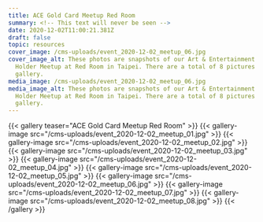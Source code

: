 ```yaml
---
title: ACE Gold Card Meetup Red Room
summary: <!-- This text will never be seen -->
date: 2020-12-02T11:00:21.381Z
draft: false
topic: resources
cover_image: /cms-uploads/event_2020-12-02_meetup_06.jpg
cover_image_alt: These photos are snapshots of our Art & Entertainment Gold Card
  Holder Meetup at Red Room in Taipei. There are a total of 8 pictures in this
  gallery.
media_image: /cms-uploads/event_2020-12-02_meetup_06.jpg
media_image_alt: These photos are snapshots of our Art & Entertainment Gold Card
  Holder Meetup at Red Room in Taipei. There are a total of 8 pictures in this
  gallery.
---
```

{{< gallery teaser="ACE Gold Card Meetup Red Room" >}}
{{< gallery-image src="/cms-uploads/event_2020-12-02_meetup_01.jpg" >}}
{{< gallery-image src="/cms-uploads/event_2020-12-02_meetup_02.jpg" >}}
{{< gallery-image src="/cms-uploads/event_2020-12-02_meetup_03.jpg" >}}
{{< gallery-image src="/cms-uploads/event_2020-12-02_meetup_04.jpg" >}}
{{< gallery-image src="/cms-uploads/event_2020-12-02_meetup_05.jpg" >}}
{{< gallery-image src="/cms-uploads/event_2020-12-02_meetup_06.jpg" >}}
{{< gallery-image src="/cms-uploads/event_2020-12-02_meetup_07.jpg" >}}
{{< gallery-image src="/cms-uploads/event_2020-12-02_meetup_08.jpg" >}}
{{< /gallery >}}
